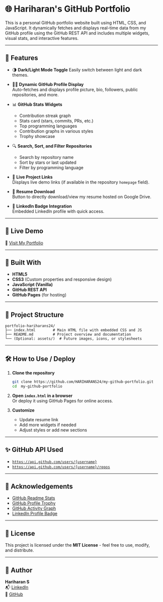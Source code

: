# 🌐 Hariharan's GitHub Portfolio

This is a personal GitHub portfolio website built using HTML, CSS, and JavaScript. It dynamically fetches and displays real-time data from my GitHub profile using the GitHub REST API and includes multiple widgets, visual stats, and interactive features.

---
  
## 📌 Features   

- 🌗 **Dark/Light Mode Toggle** 
  Easily switch between light and dark themes.
 
- 🧑‍💻 **Dynamic GitHub Profile Display**  
  Auto-fetches and displays profile picture, bio, followers, public repositories, and more.

- 📊 **GitHub Stats Widgets**    
  - Contribution streak graph   
  - Stats card (stars, commits, PRs, etc.)  
  - Top programming languages  
  - Contribution graphs in various styles  
  - Trophy showcase   

- 🔍 **Search, Sort, and Filter Repositories**  
  - Search by repository name   
  - Sort by stars or last updated  
  - Filter by programming language  

- 🔗 **Live Project Links**  
  Displays live demo links (if available in the repository `homepage` field).

- 📄 **Resume Download**  
  Button to directly download/view my resume hosted on Google Drive.

- 💼 **LinkedIn Badge Integration**  
  Embedded LinkedIn profile with quick access.

---

## 🚀 Live Demo

🔗 [Visit My Portfolio](https://hariharans24.github.io/my-github-portfolio/)

---

## 🧱 Built With

- **HTML5**
- **CSS3** (Custom properties and responsive design)
- **JavaScript (Vanilla)**
- **GitHub REST API**
- **GitHub Pages** (for hosting)

---

## 📁 Project Structure

```
portfolio-hariharans24/
├── index.html        # Main HTML file with embedded CSS and JS
├── README.md         # Project overview and documentation
└── (Optional: assets/)  # Future images, icons, or stylesheets
```

---

## 🛠 How to Use / Deploy

1. **Clone the repository**
   ```bash
   git clone https://github.com/HARIHARANS24/my-github-portfolio.git
   cd  my-github-portfolio
   ```

2. **Open `index.html` in a browser**  
   Or deploy it using GitHub Pages for online access. 

3. **Customize**  
   - Update resume link
   - Add more widgets if needed
   - Adjust styles or add new sections

---

## ✨ GitHub API Used

- [`https://api.github.com/users/{username}`](https://docs.github.com/en/rest/users/users?apiVersion=2022-11-28#get-a-user)
- [`https://api.github.com/users/{username}/repos`](https://docs.github.com/en/rest/repos/repos?apiVersion=2022-11-28#list-repositories-for-a-user)

---

## 🧩 Acknowledgements

- [GitHub Readme Stats](https://github.com/anuraghazra/github-readme-stats)
- [GitHub Profile Trophy](https://github.com/ryo-ma/github-profile-trophy)
- [GitHub Activity Graph](https://github.com/Ashutosh00710/github-readme-activity-graph)
- [LinkedIn Profile Badge](https://www.linkedin.com/help/linkedin/answer/a507663)

---

## 📃 License

This project is licensed under the **MIT License** - feel free to use, modify, and distribute.

---

## 👤 Author

**Hariharan S**  
📬 [LinkedIn](https://linkedin.com/in/hariharan-s24)  
💼 [GitHub](https://github.com/HARIHARANS24)  
